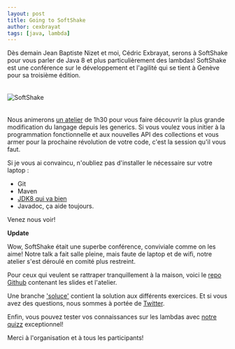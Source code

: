 ```yaml
---
layout: post
title: Going to SoftShake
author: cexbrayat
tags: [java, lambda]
---
```


Dès demain Jean Baptiste Nizet et moi, Cédric Exbrayat, serons à SoftShake pour vous parler de Java 8 et plus particulièrement des lambdas! SoftShake est une conférence sur le développement et l'agilité qui se tient à Genève pour sa troisième édition.  
<br/>
<br/>
![SoftShake](http://soft-shake.ch/images/2013/sos13-cocktail.fr.png)  
<br/>
<br/>
Nous animerons [un atelier](http://soft-shake.ch/2013/program/sessions/13_fun_prog/2013/10/24/06-Decouvrez-les-lambdas-avec-Java-8.html) de 1h30 pour vous faire découvrir la plus grande modification du langage depuis les generics. Si vous voulez vous initier à la programmation fonctionnelle et aux nouvelles API des collections et vous armer pour la prochaine révolution de votre code, c'est la session qu'il vous faut. 

Si je vous ai convaincu, n'oubliez pas d'installer le nécessaire sur votre laptop :
- Git
- Maven
- [JDK8 qui va bien](https://jdk8.java.net/download.html)
- Javadoc, ça aide toujours.

Venez nous voir!

**Update**

Wow, SoftShake était une superbe conférence, conviviale comme on les aime! Notre talk a fait salle pleine, mais faute de laptop et de wifi, notre atelier s'est déroulé en comité plus restreint.

Pour ceux qui veulent se rattraper tranquillement à la maison, voici le [repo Github](https://github.com/Ninja-Squad/ninjackaton-lambda) contenant les slides et l'atelier.

Une branche ['soluce'](https://github.com/Ninja-Squad/ninjackaton-lambda/tree/solution) contient la solution aux différents exercices. Et si vous avez des questions, nous sommes à portée de [Twitter](http://twitter.com/ninjasquad).

Enfin, vous pouvez tester vos connaissances sur les lambdas avec [notre quizz](http://lambda.ninjackaton.ninja-squad.com/quizz/lambda.html) exceptionnel!

Merci à l'organisation et à tous les participants!